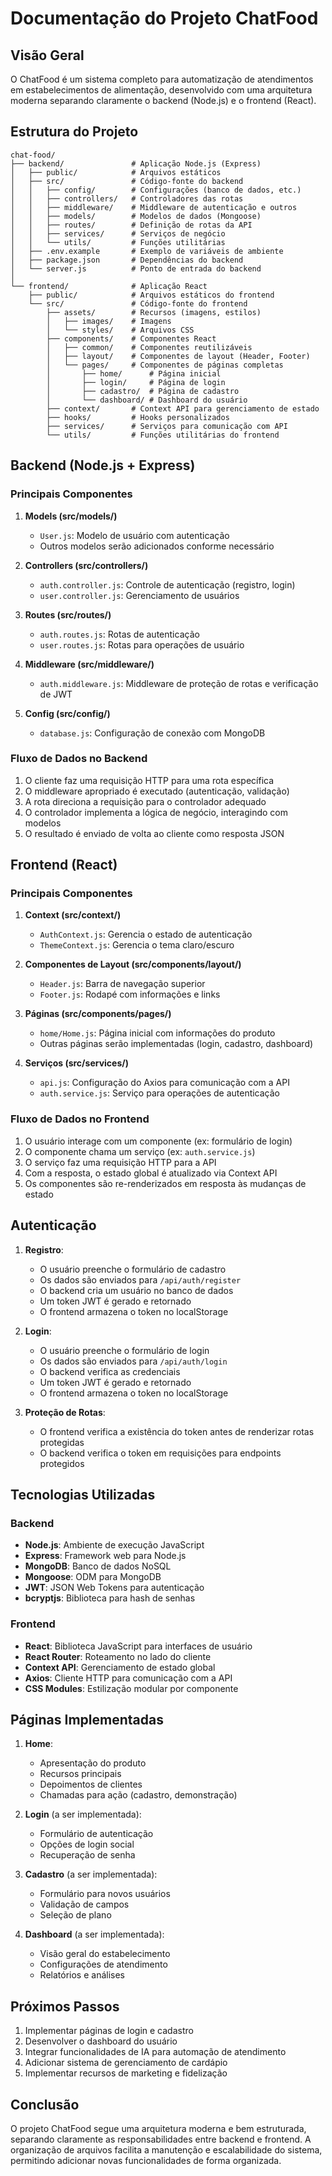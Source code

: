 # Documentação do Projeto ChatFood

## Visão Geral

O ChatFood é um sistema completo para automatização de atendimentos em estabelecimentos de alimentação, desenvolvido com uma arquitetura moderna separando claramente o backend (Node.js) e o frontend (React).

## Estrutura do Projeto

```
chat-food/
├── backend/               # Aplicação Node.js (Express)
│   ├── public/            # Arquivos estáticos 
│   ├── src/               # Código-fonte do backend
│   │   ├── config/        # Configurações (banco de dados, etc.)
│   │   ├── controllers/   # Controladores das rotas
│   │   ├── middleware/    # Middleware de autenticação e outros
│   │   ├── models/        # Modelos de dados (Mongoose)
│   │   ├── routes/        # Definição de rotas da API
│   │   ├── services/      # Serviços de negócio
│   │   └── utils/         # Funções utilitárias
│   ├── .env.example       # Exemplo de variáveis de ambiente
│   ├── package.json       # Dependências do backend
│   └── server.js          # Ponto de entrada do backend
│
└── frontend/              # Aplicação React
    ├── public/            # Arquivos estáticos do frontend
    └── src/               # Código-fonte do frontend
        ├── assets/        # Recursos (imagens, estilos)
        │   ├── images/    # Imagens
        │   └── styles/    # Arquivos CSS
        ├── components/    # Componentes React
        │   ├── common/    # Componentes reutilizáveis
        │   ├── layout/    # Componentes de layout (Header, Footer)
        │   └── pages/     # Componentes de páginas completas
        │       ├── home/      # Página inicial
        │       ├── login/     # Página de login
        │       ├── cadastro/  # Página de cadastro
        │       └── dashboard/ # Dashboard do usuário
        ├── context/       # Context API para gerenciamento de estado
        ├── hooks/         # Hooks personalizados
        ├── services/      # Serviços para comunicação com API
        └── utils/         # Funções utilitárias do frontend
```

## Backend (Node.js + Express)

### Principais Componentes

1. **Models (src/models/)**
   - `User.js`: Modelo de usuário com autenticação
   - Outros modelos serão adicionados conforme necessário

2. **Controllers (src/controllers/)**
   - `auth.controller.js`: Controle de autenticação (registro, login)
   - `user.controller.js`: Gerenciamento de usuários

3. **Routes (src/routes/)**
   - `auth.routes.js`: Rotas de autenticação
   - `user.routes.js`: Rotas para operações de usuário

4. **Middleware (src/middleware/)**
   - `auth.middleware.js`: Middleware de proteção de rotas e verificação de JWT

5. **Config (src/config/)**
   - `database.js`: Configuração de conexão com MongoDB

### Fluxo de Dados no Backend

1. O cliente faz uma requisição HTTP para uma rota específica
2. O middleware apropriado é executado (autenticação, validação)
3. A rota direciona a requisição para o controlador adequado
4. O controlador implementa a lógica de negócio, interagindo com modelos
5. O resultado é enviado de volta ao cliente como resposta JSON

## Frontend (React)

### Principais Componentes

1. **Context (src/context/)**
   - `AuthContext.js`: Gerencia o estado de autenticação
   - `ThemeContext.js`: Gerencia o tema claro/escuro

2. **Componentes de Layout (src/components/layout/)**
   - `Header.js`: Barra de navegação superior
   - `Footer.js`: Rodapé com informações e links

3. **Páginas (src/components/pages/)**
   - `home/Home.js`: Página inicial com informações do produto
   - Outras páginas serão implementadas (login, cadastro, dashboard)

4. **Serviços (src/services/)**
   - `api.js`: Configuração do Axios para comunicação com a API
   - `auth.service.js`: Serviço para operações de autenticação

### Fluxo de Dados no Frontend

1. O usuário interage com um componente (ex: formulário de login)
2. O componente chama um serviço (ex: `auth.service.js`)
3. O serviço faz uma requisição HTTP para a API
4. Com a resposta, o estado global é atualizado via Context API
5. Os componentes são re-renderizados em resposta às mudanças de estado

## Autenticação

1. **Registro**:
   - O usuário preenche o formulário de cadastro
   - Os dados são enviados para `/api/auth/register`
   - O backend cria um usuário no banco de dados
   - Um token JWT é gerado e retornado
   - O frontend armazena o token no localStorage

2. **Login**:
   - O usuário preenche o formulário de login
   - Os dados são enviados para `/api/auth/login`
   - O backend verifica as credenciais
   - Um token JWT é gerado e retornado
   - O frontend armazena o token no localStorage

3. **Proteção de Rotas**:
   - O frontend verifica a existência do token antes de renderizar rotas protegidas
   - O backend verifica o token em requisições para endpoints protegidos

## Tecnologias Utilizadas

### Backend
- **Node.js**: Ambiente de execução JavaScript
- **Express**: Framework web para Node.js
- **MongoDB**: Banco de dados NoSQL
- **Mongoose**: ODM para MongoDB
- **JWT**: JSON Web Tokens para autenticação
- **bcryptjs**: Biblioteca para hash de senhas

### Frontend
- **React**: Biblioteca JavaScript para interfaces de usuário
- **React Router**: Roteamento no lado do cliente
- **Context API**: Gerenciamento de estado global
- **Axios**: Cliente HTTP para comunicação com a API
- **CSS Modules**: Estilização modular por componente

## Páginas Implementadas

1. **Home**:
   - Apresentação do produto
   - Recursos principais
   - Depoimentos de clientes
   - Chamadas para ação (cadastro, demonstração)

2. **Login** (a ser implementada):
   - Formulário de autenticação
   - Opções de login social
   - Recuperação de senha

3. **Cadastro** (a ser implementada):
   - Formulário para novos usuários
   - Validação de campos
   - Seleção de plano

4. **Dashboard** (a ser implementada):
   - Visão geral do estabelecimento
   - Configurações de atendimento
   - Relatórios e análises

## Próximos Passos

1. Implementar páginas de login e cadastro
2. Desenvolver o dashboard do usuário
3. Integrar funcionalidades de IA para automação de atendimento
4. Adicionar sistema de gerenciamento de cardápio
5. Implementar recursos de marketing e fidelização

## Conclusão

O projeto ChatFood segue uma arquitetura moderna e bem estruturada, separando claramente as responsabilidades entre backend e frontend. A organização de arquivos facilita a manutenção e escalabilidade do sistema, permitindo adicionar novas funcionalidades de forma organizada.
